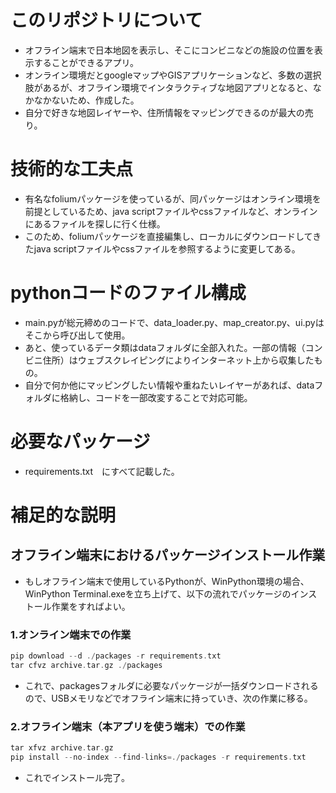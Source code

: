 # このリポジトリについて
- オフライン端末で日本地図を表示し、そこにコンビニなどの施設の位置を表示することができるアプリ。
- オンライン環境だとgoogleマップやGISアプリケーションなど、多数の選択肢があるが、オフライン環境でインタラクティブな地図アプリとなると、なかなかないため、作成した。
- 自分で好きな地図レイヤーや、住所情報をマッピングできるのが最大の売り。

# 技術的な工夫点
- 有名なfoliumパッケージを使っているが、同パッケージはオンライン環境を前提としているため、java scriptファイルやcssファイルなど、オンラインにあるファイルを探しに行く仕様。
- このため、foliumパッケージを直接編集し、ローカルにダウンロードしてきたjava scriptファイルやcssファイルを参照するように変更してある。

# pythonコードのファイル構成
- main.pyが総元締めのコードで、data_loader.py、map_creator.py、ui.pyはそこから呼び出して使用。
- あと、使っているデータ類はdataフォルダに全部入れた。一部の情報（コンビニ住所）はウェブスクレイピングによりインターネット上から収集したもの。
- 自分で何か他にマッピングしたい情報や重ねたいレイヤーがあれば、dataフォルダに格納し、コードを一部改変することで対応可能。


# 必要なパッケージ
- requirements.txt　にすべて記載した。

# 補足的な説明

## オフライン端末におけるパッケージインストール作業
- もしオフライン端末で使用しているPythonが、WinPython環境の場合、WinPython Terminal.exeを立ち上げて、以下の流れでパッケージのインストール作業をすればよい。

### 1.オンライン端末での作業
```c
pip download --d ./packages -r requirements.txt
tar cfvz archive.tar.gz ./packages
```
- これで、packagesフォルダに必要なパッケージが一括ダウンロードされるので、USBメモリなどでオフライン端末に持っていき、次の作業に移る。

### 2.オフライン端末（本アプリを使う端末）での作業
```c
tar xfvz archive.tar.gz
pip install --no-index --find-links=./packages -r requirements.txt
```
- これでインストール完了。

